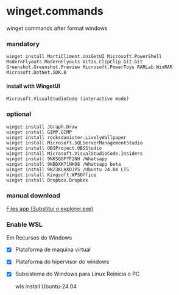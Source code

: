 # winget.commands
winget commands after format windows 

### mandatory
    winget install MartiCliment.UniGetUI Microsoft.PowerShell ModernFlyouts.ModernFlyouts Vitzo.ClipClip Git.Git Greenshot.Greenshot.Preview Microsoft.PowerToys RARLab.WinRAR Microsoft.DotNet.SDK.8 
    
#### install with WingetUI 
    Microsoft.VisualStudioCode (interactive mode)
    
### optional
    winget install JGraph.Draw
    winget install GIMP.GIMP
    winget install rocksdanister.LivelyWallpaper
    winget install Microsoft.SQLServerManagementStudio
    winget install OBSProject.OBSStudio
    winget install Microsoft.VisualStudioCode.Insiders
    winget install 9NKSQGP7F2NH /Whatsapp
    winget install 9NBDXK71NK08 /Whatsapp beta
    winget install 9NZ3KLHXDJP5 /Ubuntu 24.04 LTS
    winget install Kingsoft.WPSOffice
    winget install Dropbox.Dropbox

### manual download

[Files app (Substitui o explorer.exe)](https://files.community/download) 

  ### Enable WSL
  Em Recursos do Windows
  - [x] Plataforma de maquina virtual
  - [x]  Plataforma do hipervisor do windows
  - [x]  Subsistema do Windows para Linux
Reinicia o PC

        wls install Ubuntu-24.04
    
